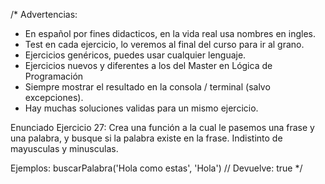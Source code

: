 /*
Advertencias:
- En español por fines didacticos, en la vida real usa nombres en ingles.
- Test en cada ejercicio, lo veremos al final del curso para ir al grano.
- Ejercicios genéricos, puedes usar cualquier lenguaje.
- Ejercicios nuevos y diferentes a los del Master en Lógica de Programación
- Siempre mostrar el resultado en la consola / terminal (salvo excepciones).
- Hay muchas soluciones validas para un mismo ejercicio.
 
Enunciado Ejercicio 27:
Crea una función a la cual le pasemos una frase y una palabra,
y busque si la palabra existe en la frase. Indistinto de mayusculas y minusculas.
 
Ejemplos:
buscarPalabra('Hola como estas', 'Hola')  // Devuelve: true
*/